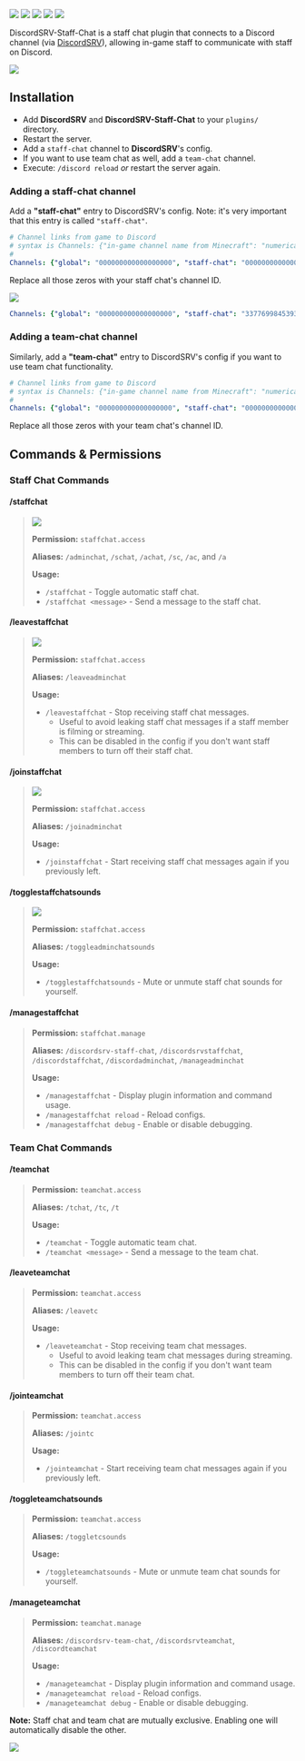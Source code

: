 <div align="center>

# ![](https://i.imgur.com/DZwTm1u.png "DiscordSRV-Staff-Chat Logo")

[![](https://img.shields.io/badge/License-MIT-blue)](./LICENSE "Project License: MIT")
[![](https://img.shields.io/badge/Java-11-orange)](# "Java Version: 11")
[![](https://img.shields.io/github/v/release/DiscordSRV/Staff-Chat.svg?label=Release&color=ok)](https://github.com/DiscordSRV/Staff-Chat/releases/latest "Latest Release")
[![](https://img.shields.io/spiget/downloads/44245?color=yellow&label=Spigot%20Downloads)](https://www.spigotmc.org/resources/discordsrv-staff-chat.44245/ "Spigot Resource Page")
[![](https://img.shields.io/modrinth/dt/uD7Bzf5q?color=%2300af5c&label=Modrinth%20Downloads&logo=modrinth)](https://modrinth.com/plugin/uD7Bzf5q "Modrinth Project Page")

</div>

DiscordSRV-Staff-Chat is a staff chat plugin that connects to a Discord channel (via [DiscordSRV](https://github.com/DiscordSRV/DiscordSRV)), allowing in-game staff to communicate with staff on Discord.

![](https://i.imgur.com/ssKGDTJ.gif) 

## Installation

* Add **DiscordSRV** and **DiscordSRV-Staff-Chat** to your `plugins/` directory.
* Restart the server.
* Add a `staff-chat` channel to **DiscordSRV**'s config.
* If you want to use team chat as well, add a `team-chat` channel.
* Execute: `/discord reload` *or* restart the server again.

### Adding a staff-chat channel

Add a **"staff-chat"** entry to DiscordSRV's config. Note: it's very important that this entry is called `"staff-chat"`.

```yaml
# Channel links from game to Discord
# syntax is Channels: {"in-game channel name from Minecraft": "numerical channel ID from Discord", "another in-game channel name from Minecraft": "another numerical channel ID from Discord"}
#
Channels: {"global": "000000000000000000", "staff-chat": "000000000000000000"}
```

Replace all those zeros with your staff chat's channel ID.

![](https://i.imgur.com/tXNU6Ei.gif)

```yaml
Channels: {"global": "000000000000000000", "staff-chat": "337769984539361281"}
```

### Adding a team-chat channel

Similarly, add a **"team-chat"** entry to DiscordSRV's config if you want to use team chat functionality.

```yaml
# Channel links from game to Discord
# syntax is Channels: {"in-game channel name from Minecraft": "numerical channel ID from Discord"}
#
Channels: {"global": "000000000000000000", "staff-chat": "000000000000000000", "team-chat": "000000000000000000"}
```

Replace all those zeros with your team chat's channel ID.


## Commands & Permissions

### Staff Chat Commands

#### /staffchat

> ![](https://i.imgur.com/ILwkaqa.gif)
> 
> **Permission:** `staffchat.access`
> 
> **Aliases:** `/adminchat`, `/schat`, `/achat`, `/sc`, `/ac`, and `/a`
> 
> **Usage:**
> - `/staffchat` - Toggle automatic staff chat.
> - `/staffchat <message>` - Send a message to the staff chat.

#### /leavestaffchat

> ![](https://i.imgur.com/BO3fgmC.png)
> 
> **Permission:** `staffchat.access`
> 
> **Aliases:** `/leaveadminchat`
> 
> **Usage:**
> - `/leavestaffchat` - Stop receiving staff chat messages.
>   - Useful to avoid leaking staff chat messages if a staff member is filming or streaming.
>   - This can be disabled in the config if you don't want staff members to turn off their staff chat.

#### /joinstaffchat

> ![](https://i.imgur.com/7EriNrS.png)
> 
> **Permission:** `staffchat.access`
> 
> **Aliases:** `/joinadminchat`
> 
> **Usage:**
> - `/joinstaffchat` - Start receiving staff chat messages again if you previously left.

#### /togglestaffchatsounds

> ![](https://i.imgur.com/MYbaRtZ.png)
> 
> **Permission:** `staffchat.access`
> 
> **Aliases:** `/toggleadminchatsounds`
> 
> **Usage:**
> - `/togglestaffchatsounds` - Mute or unmute staff chat sounds for yourself.

#### /managestaffchat

> **Permission:** `staffchat.manage`
> 
> **Aliases:** `/discordsrv-staff-chat`, `/discordsrvstaffchat`, `/discordstaffchat`, `/discordadminchat`, `/manageadminchat`
> 
> **Usage:**
> - `/managestaffchat` - Display plugin information and command usage.
> - `/managestaffchat reload` - Reload configs.
> - `/managestaffchat debug` - Enable or disable debugging.

### Team Chat Commands

#### /teamchat

> **Permission:** `teamchat.access`
> 
> **Aliases:** `/tchat`, `/tc`, `/t`
> 
> **Usage:**
> - `/teamchat` - Toggle automatic team chat.
> - `/teamchat <message>` - Send a message to the team chat.

#### /leaveteamchat

> **Permission:** `teamchat.access`
> 
> **Aliases:** `/leavetc`
> 
> **Usage:**
> - `/leaveteamchat` - Stop receiving team chat messages.
>   - Useful to avoid leaking team chat messages during streaming.
>   - This can be disabled in the config if you don't want team members to turn off their team chat.

#### /jointeamchat

> **Permission:** `teamchat.access`
> 
> **Aliases:** `/jointc`
> 
> **Usage:**
> - `/jointeamchat` - Start receiving team chat messages again if you previously left.

#### /toggleteamchatsounds

> **Permission:** `teamchat.access`
> 
> **Aliases:** `/toggletcsounds`
> 
> **Usage:**
> - `/toggleteamchatsounds` - Mute or unmute team chat sounds for yourself.

#### /manageteamchat

> **Permission:** `teamchat.manage`
> 
> **Aliases:** `/discordsrv-team-chat`, `/discordsrvteamchat`, `/discordteamchat`
> 
> **Usage:**
> - `/manageteamchat` - Display plugin information and command usage.
> - `/manageteamchat reload` - Reload configs.
> - `/manageteamchat debug` - Enable or disable debugging.

**Note:** Staff chat and team chat are mutually exclusive. Enabling one will automatically disable the other.

[![](https://bstats.org/signatures/bukkit/DiscordSRV-Staff-Chat.svg)](https://bstats.org/plugin/bukkit/DiscordSRV-Staff-Chat/11056)
